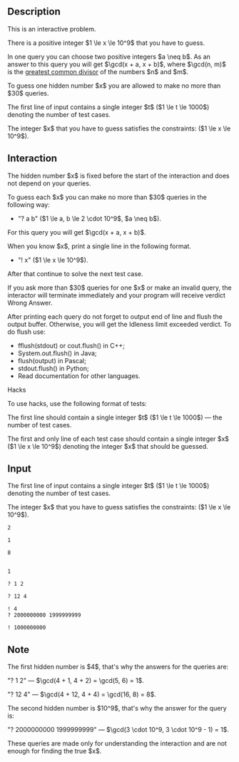 ## Description

<div><p><span class="tex-font-style-bf">This is an interactive problem.</span></p><p>There is a positive integer $1 \le x \le 10^9$ that you have to guess.</p><p>In one query you can choose two positive integers $a \neq b$. As an answer to this query you will get $\gcd(x + a, x + b)$, where $\gcd(n, m)$ is the <a href="https://en.wikipedia.org/wiki/Greatest common divisor">greatest common divisor</a> of the numbers $n$ and $m$.</p><p>To guess one hidden number $x$ you are allowed to make no more than $30$ queries.</p></div><div class="input-specification"><p>The first line of input contains a single integer $t$ ($1 \le t \le 1000$) denoting the number of test cases.</p><p>The integer $x$ that you have to guess satisfies the constraints: ($1 \le x \le 10^9$).</p></div><div><h2>Interaction</h2><p>The hidden number $x$ is fixed before the start of the interaction and does not depend on your queries.</p><p>To guess each $x$ you can make no more than $30$ queries in the following way:</p><ul> <li> "<span class="tex-font-style-tt">? a b</span>" ($1 \le a, b \le 2 \cdot 10^9$, $a \neq b$). </li></ul><p>For this query you will get $\gcd(x + a, x + b)$.</p><p>When you know $x$, print a single line in the following format.</p><ul> <li> "<span class="tex-font-style-tt">! x</span>" ($1 \le x \le 10^9$). </li></ul><p>After that continue to solve the next test case.</p><p>If you ask more than $30$ queries for one $x$ or make an invalid query, the interactor will terminate immediately and your program will receive verdict <span class="tex-font-style-tt">Wrong Answer</span>.</p><p>After printing each query do not forget to output end of line and flush the output buffer. Otherwise, you will get the <span class="tex-font-style-tt">Idleness limit exceeded</span> verdict. To do flush use:</p><ul> <li> <span class="tex-font-style-tt">fflush(stdout)</span> or <span class="tex-font-style-tt">cout.flush()</span> in C++; </li><li> <span class="tex-font-style-tt">System.out.flush()</span> in Java; </li><li> <span class="tex-font-style-tt">flush(output)</span> in Pascal; </li><li> <span class="tex-font-style-tt">stdout.flush()</span> in Python; </li><li> Read documentation for other languages. </li></ul><p><span class="tex-font-style-bf">Hacks</span></p><p>To use hacks, use the following format of tests:</p><p>The first line should contain a single integer $t$ ($1 \le t \le 1000$)&nbsp;— the number of test cases.</p><p>The first and only line of each test case should contain a single integer $x$ ($1 \le x \le 10^9$) denoting the integer $x$ that should be guessed.</p></div>

## Input

<p>The first line of input contains a single integer $t$ ($1 \le t \le 1000$) denoting the number of test cases.</p><p>The integer $x$ that you have to guess satisfies the constraints: ($1 \le x \le 10^9$).</p>





```input1
2

1

8


1
```




```output1
? 1 2

? 12 4

! 4
? 2000000000 1999999999

! 1000000000
```



## Note

<p>The first hidden number is $4$, that's why the answers for the queries are:</p><p>"<span class="tex-font-style-tt">? 1 2</span>"&nbsp;— $\gcd(4 + 1, 4 + 2) = \gcd(5, 6) = 1$.</p><p>"<span class="tex-font-style-tt">? 12 4</span>"&nbsp;— $\gcd(4 + 12, 4 + 4) = \gcd(16, 8) = 8$.</p><p>The second hidden number is $10^9$, that's why the answer for the query is:</p><p>"<span class="tex-font-style-tt">? 2000000000 1999999999</span>"&nbsp;— $\gcd(3 \cdot 10^9, 3 \cdot 10^9 - 1) = 1$.</p><p><span class="tex-font-style-it">These queries are made only for understanding the interaction and are not enough for finding the true $x$.</span></p>
